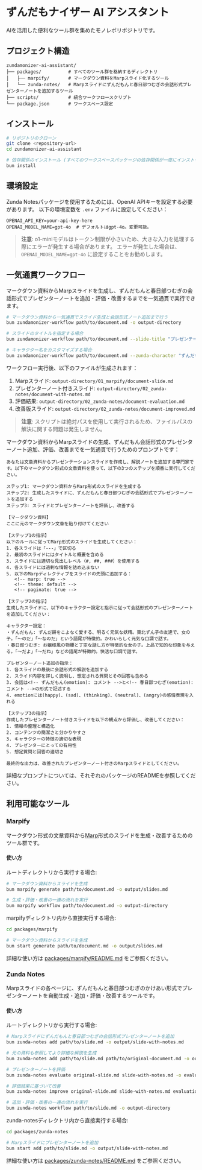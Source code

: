 # ずんだもナイザー AI アシスタント

AIを活用した便利なツール群を集めたモノレポリポジトリです。

## プロジェクト構造

```
zundamonizer-ai-assistant/
├── packages/          # すべてのツール群を格納するディレクトリ
│   ├── marpify/       # マークダウン資料をMarpスライド化するツール
│   └── zunda-notes/   # Marpスライドにずんだもんと春日部つむぎの会話形式プレゼンターノートを追加するツール
├── scripts/           # 統合ワークフロースクリプト
└── package.json       # ワークスペース設定
```

## インストール

```bash
# リポジトリのクローン
git clone <repository-url>
cd zundamonizer-ai-assistant

# 依存関係のインストール (すべてのワークスペースパッケージの依存関係が一度にインストールされます)
bun install
```

## 環境設定

Zunda Notesパッケージを使用するためには、OpenAI APIキーを設定する必要があります。
以下の環境変数を `.env` ファイルに設定してください：

```
OPENAI_API_KEY=your-api-key-here
OPENAI_MODEL_NAME=gpt-4o  # デフォルトはgpt-4o。変更可能。
```

> **注意**: o1-miniモデルはトークン制限が小さいため、大きな入力を処理する際にエラーが発生する場合があります。
> エラーが発生した場合は、`OPENAI_MODEL_NAME=gpt-4o` に設定することをお勧めします。

## 一気通貫ワークフロー

マークダウン資料からMarpスライドを生成し、ずんだもんと春日部つむぎの会話形式でプレゼンターノートを追加・評価・改善するまでを一気通貫で実行できます。

```bash
# マークダウン資料から一気通貫でスライド生成と会話形式ノート追加まで行う
bun zundamonizer-workflow path/to/document.md -o output-directory

# スライドのタイトルを指定する場合
bun zundamonizer-workflow path/to/document.md --slide-title "プレゼンテーションのタイトル" -o output-directory

# キャラクター名をカスタマイズする場合
bun zundamonizer-workflow path/to/document.md --zunda-character "ずんだもん" --tsumugi-character "春日部つむぎ" -o output-directory
```

ワークフロー実行後、以下のファイルが生成されます：
1. Marpスライド: `output-directory/01_marpify/document-slide.md`
2. プレゼンターノート付きスライド: `output-directory/02_zunda-notes/document-with-notes.md`
3. 評価結果: `output-directory/02_zunda-notes/document-evaluation.md`
4. 改善版スライド: `output-directory/02_zunda-notes/document-improved.md`

> **注意**: スクリプトは絶対パスを使用して実行されるため、ファイルパスの解決に関する問題は発生しません。

マークダウン資料からMarpスライドの生成、ずんだもん会話形式のプレゼンターノート追加、評価、改善までを一気通貫で行うためのプロンプトです：

```
あなたは文章資料からプレゼンテーションスライドを作成し、解説ノートを追加する専門家です。以下のマークダウン形式の文章資料を使って、以下の3つのステップを順番に実行してください。

ステップ1: マークダウン資料からMarp形式のスライドを生成する
ステップ2: 生成したスライドに、ずんだもんと春日部つむぎの会話形式でプレゼンターノートを追加する
ステップ3: スライドとプレゼンターノートを評価し、改善する

【マークダウン資料】
ここに元のマークダウン文章を貼り付けてください

【ステップ1の指示】
以下のルールに従ってMarp形式のスライドを生成してください：
1. 各スライドは「---」で区切る
2. 最初のスライドにはタイトルと概要を含める
3. スライドには適切な見出しレベル（#, ##, ###）を使用する
4. 各スライドには過剰な情報を詰め込まない
5. 以下のMarpディレクティブをスライドの先頭に追加する：
   <!-- marp: true -->
   <!-- theme: default -->
   <!-- paginate: true -->

【ステップ2の指示】
生成したスライドに、以下のキャラクター設定と指示に従って会話形式のプレゼンターノートを追加してください：

キャラクター設定：
・ずんだもん: ずんだ餅をこよなく愛する、明るく元気な妖精。東北ずん子の友達で、女の子。「〜のだ」「〜なのだ」という語尾が特徴的。かわいらしく元気な口調で話す。
・春日部つむぎ: お嬢様風の物腰と丁寧な話し方が特徴的な女の子。上品で知的な印象を与える。「〜だよ」「〜だね」などの語尾が特徴的。快活な口調で話す。

プレゼンターノート追加の指示：
1. 各スライドの最後に会話形式の解説を追加する
2. スライド内容を詳しく説明し、想定される質問とその回答も含める
3. 会話は<!-- ずんだもん(emotion): コメント -->と<!-- 春日部つむぎ(emotion): コメント -->の形式で記述する
4. emotionには(happy)、(sad)、(thinking)、(neutral)、(angry)の感情表現を入れる

【ステップ3の指示】
作成したプレゼンターノート付きスライドを以下の観点から評価し、改善してください：
1. 情報の整理と構造化
2. コンテンツの簡潔さと分かりやすさ
3. キャラクターの特徴の適切な表現
4. プレゼンターにとっての有用性
5. 想定質問と回答の適切さ

最終的な出力は、改善されたプレゼンターノート付きのMarpスライドとしてください。
```

詳細なプロンプトについては、それぞれのパッケージのREADMEを参照してください。

## 利用可能なツール

### Marpify

マークダウン形式の文章資料から[Marp](https://marp.app/)形式のスライドを生成・改善するためのツール群です。

#### 使い方

ルートディレクトリから実行する場合:

```bash
# マークダウン資料からスライドを生成
bun marpify generate path/to/document.md -o output/slides.md

# 生成・評価・改善の一連の流れを実行
bun marpify workflow path/to/document.md -o output-directory
```

marpifyディレクトリ内から直接実行する場合:

```bash
cd packages/marpify

# マークダウン資料からスライドを生成
bun start generate path/to/document.md -o output/slides.md
```

詳細な使い方は [packages/marpify/README.md](packages/marpify/README.md) をご参照ください。

### Zunda Notes

Marpスライドの各ページに、ずんだもんと春日部つむぎのかけあい形式でプレゼンターノートを自動生成・追加・評価・改善するツールです。

#### 使い方

ルートディレクトリから実行する場合:

```bash
# Marpスライドにずんだもんと春日部つむぎの会話形式プレゼンターノートを追加
bun zunda-notes add path/to/slide.md -o output/slide-with-notes.md

# 元の資料も参照してより詳細な解説を生成
bun zunda-notes add path/to/slide.md path/to/original-document.md -o output/slide-with-notes.md

# プレゼンターノートを評価
bun zunda-notes evaluate original-slide.md slide-with-notes.md -o evaluation.md

# 評価結果に基づいて改善
bun zunda-notes improve original-slide.md slide-with-notes.md evaluation.md -o improved-slide.md

# 追加・評価・改善の一連の流れを実行
bun zunda-notes workflow path/to/slide.md -o output-directory
```

zunda-notesディレクトリ内から直接実行する場合:

```bash
cd packages/zunda-notes

# Marpスライドにプレゼンターノートを追加
bun start add path/to/slide.md -o output/slide-with-notes.md
```

詳細な使い方は [packages/zunda-notes/README.md](packages/zunda-notes/README.md) をご参照ください。

